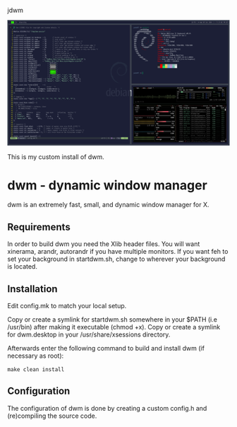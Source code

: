 jdwm

![Alt text](/screenshots/2024-10-09_23-31.png?raw=true)

This is my custom install of dwm.

dwm - dynamic window manager
============================
dwm is an extremely fast, small, and dynamic window manager for X.


Requirements
------------
In order to build dwm you need the Xlib header files.
You will want xinerama, arandr, autorandr if you have multiple monitors.
If you want feh to set your background in startdwm.sh, change to
wherever your background is located.

Installation
------------
Edit config.mk to match your local setup.

Copy or create a symlink for startdwm.sh somewhere in your $PATH (i.e
/usr/bin) after making it executable (chmod +x).
Copy or create a symlink for dwm.desktop in your /usr/share/xsessions directory.

Afterwards enter the following command to build and install dwm (if
necessary as root):

    make clean install

Configuration
-------------
The configuration of dwm is done by creating a custom config.h
and (re)compiling the source code.
